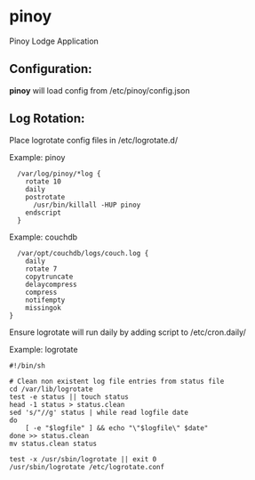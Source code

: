 # pinoy
Pinoy Lodge Application

## Configuration:

**pinoy** will load config from /etc/pinoy/config.json

## Log Rotation:

Place logrotate config files in /etc/logrotate.d/

Example: pinoy
```
  /var/log/pinoy/*log {
    rotate 10
    daily
    postrotate
      /usr/bin/killall -HUP pinoy
    endscript
  }
```

Example: couchdb
```
  /var/opt/couchdb/logs/couch.log {
    daily
    rotate 7
    copytruncate
    delaycompress
    compress
    notifempty
    missingok
}
```

Ensure logrotate will run daily by adding script to /etc/cron.daily/

Example: logrotate
```
#!/bin/sh

# Clean non existent log file entries from status file
cd /var/lib/logrotate
test -e status || touch status
head -1 status > status.clean
sed 's/"//g' status | while read logfile date
do
    [ -e "$logfile" ] && echo "\"$logfile\" $date"
done >> status.clean
mv status.clean status

test -x /usr/sbin/logrotate || exit 0
/usr/sbin/logrotate /etc/logrotate.conf
```


